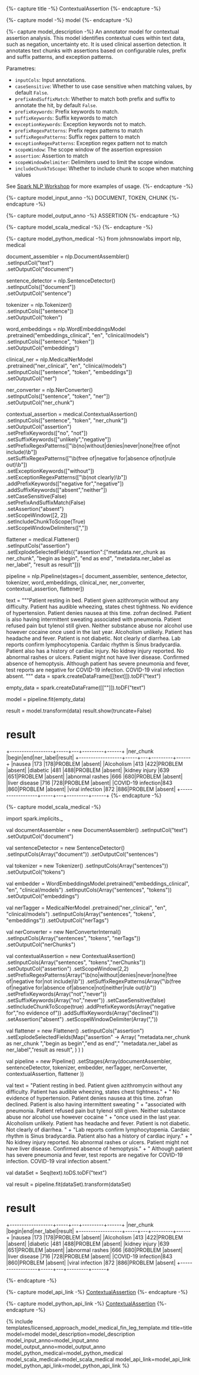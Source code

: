{%- capture title -%}
ContextualAssertion
{%- endcapture -%}

{%- capture model -%}
model
{%- endcapture -%}

{%- capture model_description -%}
An annotator model for contextual assertion analysis. This model identifies  contextual cues within text data, such as negation, uncertainty etc. It is used
clinical assertion detection. It annotates text chunks with assertions based on configurable rules, prefix and suffix patterns, and exception patterns.

Parametres:

- `inputCols`: Input annotations.
- `caseSensitive`: Whether to use case sensitive when matching values, by default `False`.
- `prefixAndSuffixMatch`: Whether to match both prefix and suffix to annotate the hit, by default `False`.
- `prefixKeywords`: Prefix keywords to match.
- `suffixKeywords`: Suffix keywords to match
- `exceptionKeywords`: Exception keywords not to match.
- `prefixRegexPatterns`: Prefix regex patterns to match
- `suffixRegexPatterns`: Suffix regex pattern to match
- `exceptionRegexPatterns`: Exception regex pattern not to match
- `scopeWindow`: The scope window of the assertion expression
- `assertion`: Assertion to match
- `scopeWindowDelimiter`: Delimiters used to limit the scope window.
- `includeChunkToScope`: Whether to include chunk to scope when matching values


See [Spark NLP Workshop](https://colab.research.google.com/github/JohnSnowLabs/spark-nlp-workshop/blob/master/tutorials/Certification_Trainings/Healthcare/41.Flattener.ipynb) for more examples of usage.
{%- endcapture -%}

{%- capture model_input_anno -%}
DOCUMENT, TOKEN, CHUNK
{%- endcapture -%}

{%- capture model_output_anno -%}
ASSERTION
{%- endcapture -%}

{%- capture model_scala_medical -%}
{%- endcapture -%}

{%- capture model_python_medical -%}
from johnsnowlabs import nlp, medical

document_assembler = nlp.DocumentAssembler() \
    .setInputCol("text") \
    .setOutputCol("document")

sentence_detector = nlp.SentenceDetector() \
    .setInputCols(["document"]) \
    .setOutputCol("sentence")

tokenizer = nlp.Tokenizer() \
    .setInputCols(["sentence"]) \
    .setOutputCol("token")

word_embeddings = nlp.WordEmbeddingsModel \
    .pretrained("embeddings_clinical", "en", "clinical/models") \
    .setInputCols(["sentence", "token"]) \
    .setOutputCol("embeddings")

clinical_ner = nlp.MedicalNerModel \
    .pretrained("ner_clinical", "en", "clinical/models") \
    .setInputCols(["sentence", "token", "embeddings"]) \
    .setOutputCol("ner")

ner_converter = nlp.NerConverter() \
    .setInputCols(["sentence", "token", "ner"]) \
    .setOutputCol("ner_chunk")

contextual_assertion = medical.ContextualAssertion() \
    .setInputCols(["sentence", "token", "ner_chunk"]) \
    .setOutputCol("assertion") \
    .setPrefixKeywords(["no", "not"]) \
    .setSuffixKeywords(["unlikely","negative"]) \
    .setPrefixRegexPatterns(["\\b(no|without|denies|never|none|free of|not include)\\b"]) \
    .setSuffixRegexPatterns(["\\b(free of|negative for|absence of|not|rule out)\\b"]) \
    .setExceptionKeywords(["without"]) \
    .setExceptionRegexPatterns(["\\b(not clearly)\\b"]) \
    .addPrefixKeywords(["negative for","negative"]) \
    .addSuffixKeywords(["absent","neither"]) \
    .setCaseSensitive(False) \
    .setPrefixAndSuffixMatch(False) \
    .setAssertion("absent") \
    .setScopeWindow([2, 2])\
    .setIncludeChunkToScope(True)\
    .setScopeWindowDelimiters([","])

flattener = medical.Flattener() \
    .setInputCols("assertion") \
    .setExplodeSelectedFields({"assertion":["metadata.ner_chunk as ner_chunk",
                                            "begin as begin",
                                            "end as end",
                                            "metadata.ner_label as ner_label",
                                            "result as result"]})

pipeline = nlp.Pipeline(stages=[
    document_assembler,
    sentence_detector,
    tokenizer,
    word_embeddings,
    clinical_ner,
    ner_converter,
    contextual_assertion,
    flattener])

text = """Patient resting in bed. Patient given azithromycin without any difficulty. Patient has audible wheezing, states chest tightness.
No evidence of hypertension. Patient denies nausea at this time. zofran declined. Patient is also having intermittent sweating
associated with pneumonia. Patient refused pain but tylenol still given. Neither substance abuse nor alcohol use however cocaine
once used in the last year. Alcoholism unlikely. Patient has headache and fever. Patient is not diabetic. Not clearly of diarrhea.
Lab reports confirm lymphocytopenia. Cardaic rhythm is Sinus bradycardia. Patient also has a history of cardiac injury.
No kidney injury reported. No abnormal rashes or ulcers. Patient might not have liver disease. Confirmed absence of hemoptysis.
Although patient has severe pneumonia and fever, test reports are negative for COVID-19 infection. COVID-19 viral infection absent.
"""
data = spark.createDataFrame([[text]]).toDF("text")

empty_data = spark.createDataFrame([[""]]).toDF("text")

model = pipeline.fit(empty_data)

result = model.transform(data)
result.show(truncate=False)

# result
+------------------+-----+---+---------+------+
|ner_chunk         |begin|end|ner_label|result|
+------------------+-----+---+---------+------+
|nausea            |173  |178|PROBLEM  |absent|
|Alcoholism        |413  |422|PROBLEM  |absent|
|diabetic          |481  |488|PROBLEM  |absent|
|kidney injury     |639  |651|PROBLEM  |absent|
|abnormal rashes   |666  |680|PROBLEM  |absent|
|liver disease     |716  |728|PROBLEM  |absent|
|COVID-19 infection|843  |860|PROBLEM  |absent|
|viral infection   |872  |886|PROBLEM  |absent|
+------------------+-----+---+---------+------+
{%- endcapture -%}


{%- capture model_scala_medical -%}

import spark.implicits._

val documentAssembler = new DocumentAssembler()
    .setInputCol("text")
    .setOutputCol("document")

val sentenceDetector = new SentenceDetector()
    .setInputCols(Array("document"))
    .setOutputCol("sentences")

val tokenizer = new Tokenizer()
    .setInputCols(Array("sentences"))
    .setOutputCol("tokens")

val embedder = WordEmbeddingsModel.pretrained("embeddings_clinical", "en", "clinical/models")
    .setInputCols(Array("sentences", "tokens"))
    .setOutputCol("embeddings")

val nerTagger = MedicalNerModel .pretrained("ner_clinical", "en", "clinical/models")
    .setInputCols(Array("sentences", "tokens", "embeddings"))
    .setOutputCol("nerTags")

val nerConverter = new NerConverterInternal()
    .setInputCols(Array("sentences", "tokens", "nerTags"))
    .setOutputCol("nerChunks")

val contextualAssertion = new ContextualAssertion()
  .setInputCols(Array("sentences", "tokens","nerChunks"))
  .setOutputCol("assertion")
  .setScopeWindow(2,2)
  .setPrefixRegexPatterns(Array("\\b(no|without|denies|never|none|free of|negative for|not include)\\b"))
  .setSuffixRegexPatterns(Array("\\b(free of|negative for|absence of|absence|not|neither|rule out)\\b"))
  .setPrefixKeywords(Array("not","never"))
  .setSuffixKeywords(Array("no","never"))
  .setCaseSensitive(false)
  .setIncludeChunkToScope(true)
  .addPrefixKeywords(Array("negative for","no evidence of"))
  .addSuffixKeywords(Array("declined"))
  .setAssertion("absent")
  .setScopeWindowDelimiter(Array(","))



val flattener = new Flattener()
  .setInputCols("assertion")
  .setExplodeSelectedFields(Map("assertion" -> Array( "metadata.ner_chunk as ner_chunk ","begin as begin","end as end"," "metadata.ner_label as ner_label","result as result",
) ) )

val pipeline = new Pipeline()
  .setStages(Array(documentAssembler,
                  sentenceDetector,
                  tokenizer,
                  embedder,
                  nerTagger,
                  nerConverter,
                  contextualAssertion,
                  flattener
                  ))

val text = "Patient resting in bed. Patient given azithromycin without any difficulty. Patient has audible wheezing, states chest tightness." +
" No evidence of hypertension. Patient denies nausea at this time. zofran declined. Patient is also having intermittent sweating " +
"associated with pneumonia. Patient refused pain but tylenol still given. Neither substance abuse nor alcohol use however cocaine " +
"once used in the last year. Alcoholism unlikely. Patient has headache and fever. Patient is not diabetic. Not clearly of diarrhea. " +
"Lab reports confirm lymphocytopenia. Cardaic rhythm is Sinus bradycardia. Patient also has a history of cardiac injury." +
" No kidney injury reported. No abnormal rashes or ulcers. Patient might not have liver disease. Confirmed absence of hemoptysis." +
" Although patient has severe pneumonia and fever, test reports are negative for COVID-19 infection. COVID-19 viral infection absent."

val dataSet = Seq(text).toDS.toDF("text")

val result = pipeline.fit(dataSet).transform(dataSet)

# result
+------------------+-----+---+---------+------+
|ner_chunk         |begin|end|ner_label|result|
+------------------+-----+---+---------+------+
|nausea            |173  |178|PROBLEM  |absent|
|Alcoholism        |413  |422|PROBLEM  |absent|
|diabetic          |481  |488|PROBLEM  |absent|
|kidney injury     |639  |651|PROBLEM  |absent|
|abnormal rashes   |666  |680|PROBLEM  |absent|
|liver disease     |716  |728|PROBLEM  |absent|
|COVID-19 infection|843  |860|PROBLEM  |absent|
|viral infection   |872  |886|PROBLEM  |absent|
+------------------+-----+---+---------+------+

{%- endcapture -%}

{%- capture model_api_link -%}
[ContextualAssertion](https://nlp.johnsnowlabs.com/licensed/api/com/johnsnowlabs/nlp/annotators/ContextualAssertion.html)
{%- endcapture -%}

{%- capture model_python_api_link -%}
[ContextualAssertion](https://nlp.johnsnowlabs.com/licensed/api/python/reference/autosummary/sparknlp_jsl/annotator/contextualAssertion/index.html)
{%- endcapture -%}

{% include templates/licensed_approach_model_medical_fin_leg_template.md
title=title
model=model
model_description=model_description
model_input_anno=model_input_anno
model_output_anno=model_output_anno
model_python_medical=model_python_medical
model_scala_medical=model_scala_medical
model_api_link=model_api_link
model_python_api_link=model_python_api_link
%}
